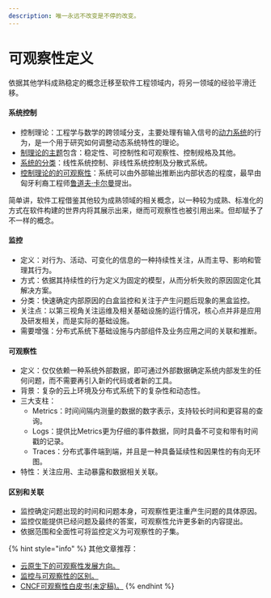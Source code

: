 ```yaml
---
description: 唯一永远不改变是不停的改变。
---
```


# 可观察性定义

 依据其他学科成熟稳定的概念迁移至软件工程领域内，将另一领域的经验平滑迁移。

#### 系统控制

* 控制理论：工程学与数学的跨领域分支，主要处理有输入信号的[动力系统](https://zh.wikipedia.org/wiki/%E5%8A%A8%E5%8A%9B%E7%B3%BB%E7%BB%9F)的行为，是一个用于研究如何调整动态系统特性的理论。
* [制理论的主题](https://zh.wikipedia.org/wiki/%E6%8E%A7%E5%88%B6%E7%90%86%E8%AE%BA#%E6%8E%A7%E5%88%B6%E7%90%86%E8%AB%96%E4%B8%BB%E9%A1%8C)包含：稳定性、可控制性和可观察性、控制规格及其他。
* [系统的分类](https://zh.wikipedia.org/wiki/%E6%8E%A7%E5%88%B6%E7%90%86%E8%AE%BA#%E7%B3%BB%E7%B5%B1%E5%88%86%E9%A1%9E)：线性系统控制、非线性系统控制及分散式系统。
* [控制理论的的可观察性](https://zh.wikipedia.org/wiki/%E6%8E%A7%E5%88%B6%E7%90%86%E8%AE%BA#%E5%8F%AF%E6%8E%A7%E5%88%B6%E6%80%A7%E5%8F%8A%E5%8F%AF%E8%A7%80%E6%B8%AC%E6%80%A7)：系统可以由外部输出推断出内部状态的程度，最早由匈牙利裔工程师[鲁道夫·卡尔曼](https://zh.wikipedia.org/wiki/%E9%B2%81%E9%81%93%E5%A4%AB%C2%B7%E5%8D%A1%E5%B0%94%E6%9B%BC)提出。

简单讲，软件工程借鉴其他较为成熟领域的相关概念，以一种较为成熟、标准化的方式在软件构建的世界内将其展示出来，继而可观察性也被引用出来。但却赋予了不一样的概念。

#### 监控

* 定义：对行为、活动、可变化的信息的一种持续性关注，从而主导、影响和管理其行为。
* 方式：依据其持续性的行为定义为固定的模型，从而分析失败的原因固定化其解决方案。
* 分类：快速确定内部原因的白盒监控和关注于产生问题后现象的黑盒监控。
* 关注点：以第三视角关注运维及相关基础设施的运行情况，核心点并非是应用及研发相关，而是实际的基础设施。
* 需要增强：分布式系统下基础设施与内部组件及业务应用之间的关联和推断。

#### 可观察性

* 定义：仅仅依赖一种系统外部数据，即可通过外部数据确定系统内部发生的任何问题，而不需要再引入新的代码或者新的工具。
* 背景：复杂的云上环境及分布式系统下的复杂性和动态性。
* 三大支柱：
  * Metrics：时间间隔内测量的数据的数字表示，支持较长时间和更容易的查询。
  * Logs：提供比Metrics更为仔细的事件数据，同时具备不可变和带有时间戳的记录。
  * Traces：分布式事件端到端，并且是一种具备延续性和因果性的有向无环图。
* 特性：关注应用、主动暴露和数据相关关联。

#### 区别和关联

* 监控确定问题出现的时间和问题本身，可观察性更注重产生问题的具体原因。
* 监控仅能提供已经问题及最终的答案，可观察性允许更多新的内容提出。
* 依据范围和全面性可将监控定义为可观察性的子集。



{% hint style="info" %}
其他文章推荐：

* [云原生下的可观察性发展方向。](https://cloudnative.to/blog/cloud-native-observability/)
* [监控与可观察性的区别。](https://thenewstack.io/monitoring-vs-observability-whats-the-difference/)
* [CNCF可观察性白皮书\(未定稿\)。](https://docs.google.com/document/d/1eoxBe-tkQclixeNmKXcyCMmaF5w1Kh1rBDdLs0-cFsA/edit#)
{% endhint %}



